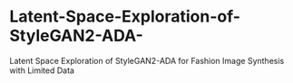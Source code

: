 # Latent-Space-Exploration-of-StyleGAN2-ADA-
Latent Space Exploration of StyleGAN2-ADA for Fashion Image Synthesis with Limited Data
